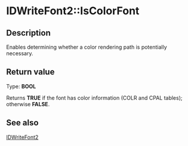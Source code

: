 # IDWriteFont2::IsColorFont

## Description

Enables determining whether a color rendering path is potentially necessary.

## Return value

Type: **BOOL**

Returns **TRUE** if the font has color information (COLR and CPAL tables); otherwise **FALSE**.

## See also

[IDWriteFont2](https://learn.microsoft.com/windows/win32/api/dwrite_2/nn-dwrite_2-idwritefont2)